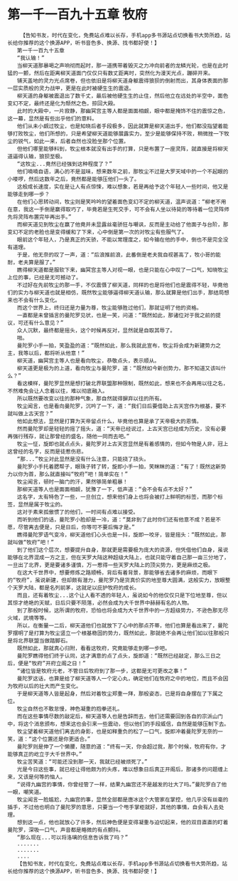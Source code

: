 # 第一千一百九十五章 牧府
        【告知书友，时代在变化，免费站点难以长存，手机app多书源站点切换看书大势所趋，站长给你推荐的这个换源APP，听书音色多、换源、找书都好使！】
       第一千一百九十五章
       “我认输！”
       当柳天道那暴喝之声响彻而起时，那一道携带着毁灭之力冲向前者的龙鳞光轮，也是在此时猛的一颤，然后在距离柳天道面门仅仅只有数丈距离时，突然化为漫天光点，蹦碎开来。
       铺天盖地的灵力光点席卷，但也依旧是将柳天道身躯震得狼狈的倒射而出，其身体表面的那一层实质般的灵力战甲，更是在此时被硬生生的震退。
       柳天道的身躯被震退出了数千丈，最后被他硬生生的止住，然后他立在远处的半空中，面色变幻不定，最终还是化为颓然之色，掠回大殿。
       此时的大殿中，一片寂静，那幽冥宫主等人都是面面相觑，眼中都是掩饰不住的震惊之色，这一幕，显然是有些出乎他们的意料。
       他们从未小觑过牧尘，也是知晓后者手段极多，因此就算是柳天道出手，他们都没指望着能够打败牧尘，他们所想的，只是希望柳天道能够展露实力，至少是能够保持不败，稍微挫一下牧尘的锐气，如此一来，后者自然也没脸坐那个位置。
       但他们哪里能够料到，牧尘根本就没有出手的打算，只是布置了一座灵阵，就直接是将柳天道逼得认输，狼狈至极。
       “这牧尘...竟然已经强到这种程度了？”
       他们喃喃自语，满心的不是滋味，想来数年之前，那牧尘不过是大罗天域中的一个不起眼的小喽啰，然后这数年之后，竟然都是能够压他们一头了。
       这般成长速度，实在是让人有点惊悚，难以想象，若是再给予这个年轻人一些时间，他又是能够走到哪一步？
       在他们心思转动间，牧尘则是笑吟吟的望着面色变幻不定的柳天道，温声说道：“柳老不用在意，我这一手倒是赢得取巧了，毕竟若是生死交手，可不会有人坐以待毙的等待着一位灵阵师先将灵阵布置完毕再出手。”
       而柳天道见到牧尘在赢了他竟并未显露丝毫骄狂与嘲讽，反而是主动给了他面子与台阶，那变幻不定的老脸也是变得缓和了下来，心中倒是第一次的对牧尘有些服气了。
       眼前这个年轻人，乃是真正的天骄，不能以常理度之，如今输在他的手中，倒也不是完全没有道理。
       于是，他无奈的叹了一声，道：“后浪推前浪，此番倒是老夫我自视甚高了，牧小哥的能耐，老夫算是服了。”
       瞧得柳天道都是服软下来，幽冥宫主等人对视一眼，也是只能在心中叹了一口气，知晓牧尘上位的事，已经是无可撼动了。
       不过好在先前牧尘的那一手，不仅震慑了柳天道，同样的也是将他们也是震得不轻，毕竟他们的实力与柳天道也就是相仿，既然牧尘能够逼得柳天道认输，那么就算是他们出手，那结局想来也不会有什么变化。
       而这个世界上，终归还是力量为尊，牧尘能够胜过他们，那就证明了他的资格。
       一直都是未曾插言的曼陀罗见状，也是一笑，问道：“既然如此，那诸位对于我之前的提议，可还有什么意见？”
       众人沉默，最终都是摇头，这个时候再反对，显然就是自取其辱了。
       啪。
       曼陀罗小手一拍，笑盈盈的道：“既然如此，那么我就此宣布，牧尘将会成为新建势力之主，我等以后，都将听从他意！”
       柳天道，幽冥宫主等人也是看向牧尘，恭敬点头，表示顺从。
       柳天道更是极为的上道，看向牧尘与曼陀罗，道：“既然如今新创势力，那不知道又该叫什么？”
       看这模样，曼陀罗显然是想打破北界联盟那种限制，既然如此，想来也不会再用以往之名，不然难免会让人念着以往，难以彻底融入。
       所以既然要改变以往的那种气象，那自然就得摒弃以往的所有。
       牧尘闻言，也是看向曼陀罗，沉吟了一下，道：“我们日后要借助上古天宫作为根基，要不就叫做上古天宫？”
       他如此想法，显然是打算为天帝留点什么，毕竟他也算是承了天帝极大的恩情。
       然而曼陀罗却是轻轻的摇了摇头，道：“天帝已经说过，上古天宫已经成为历史，没有必要再强行残存，就让那曾经的盛名，随他一同而去吧。”
       牧尘一怔，旋即也就点点头，曼陀罗对上古天宫显然是有着感情的，但如今物是人非，冠上这曾经的名字，反而是徒惹伤悲。
       “那...”牧尘对此显然是没有什么注意，只能挠了挠头。
       曼陀罗小手托着腮帮子，眼珠子转了转，旋即小手一拍，笑眯眯的道：“有了！既然这新势力以你为首，那么就直接叫“牧府”吧！简单实在！”
       牧尘闻言，顿时一脑门的汗，果然够简单粗暴！
       那柳天道等人也是面面相觑，犹豫了一下，低声道：“会不会有点不太好？”
       这名字，太有特色了一些，一旦创立，想来他们身上也将会被打上鲜明的标签，而那个标签，显然是属于牧尘的。
       这对于素来孤傲惯了的他们，一时间有点难以接受。
       而听到他们的话，曼陀罗小脸却是一冷，道：“莫非到了此时你们还有他意不成？若是不愿，尽管离去便是，只是日后，你等可不要后悔才是。”
       瞧得曼陀罗语气变冷，柳天道他们心头也是一抖，旋即一咬牙，皆是摇头：“既然如此，那就叫做“牧府”吧！”
       到了他们这个层次，想要提升自身，那就更是需要极为庞大的资源，但凭借他们自身，虽说能够在北界混成一方之主，但在天罗大陆这种超级大陆上，也就只能守着自己那一亩三分地了，一旦出了北界，更是要诸多谨慎，万一惹得一些天罗大陆上的顶尖势力，更是麻烦之极。
       在这大千世界中，想要修炼之路顺畅，背后有着背景，那能够省去诸多的麻烦，而眼下的“牧府”，虽说新建，但却颇有潜力，曼陀罗乃是货真价实的地至尊大圆满，这般实力，放眼整个天罗大陆，都是名列前茅，这就足以庇护牧府的成长。
       而且，还有着牧尘...这个让人看不透的年轻人，虽说如今的他仅仅只是下位地至尊，但以其惊才绝艳的天赋，日后只要不陨落，必然会成为大千世界中赫赫有名的人物。
       到了那般时候，这所谓的牧府，恐怕也将会成为大千世界中的一方超级势力，不逊色那无尽火域，武境等等。
       所以，在衡量一二后，柳天道他们也就放下了心中的那点芥蒂，他们也算是看出来了，曼陀罗摆明了是打算为牧尘竖立一个根基稳固的势力，既然如此，那就绝不会再让他们如以往那般只是将北界联盟当做踏脚石。
       既然如此，那就真心归附，看看这牧府，究竟能够走到哪一步吧。
       曼陀罗瞧得他们终于认同，这才满意的点了点头，旋即道：“既然已经敲定，那么三日之后，便是“牧府”开府立阁之日！”
       “诸位皆是牧府元老，不管日后牧府到了那一步，这都是无可更改之事！”
       曼陀罗这话，也算是给了柳天道等人一个定心丸，确定他们在牧府之中的地位，而且不会因为牧府以后的壮大而产生变化。
       于是柳天道等人皆是起身，然后对着牧尘郑重一拜，那般姿态，已是将自身摆在了下属之位。
       牧尘自然也不敢怠慢，神色凝重的抱拳还礼。
       而在这些事情尽数的敲定后，柳天道等人也是告辞而去，他们还需要回到各自的宗派山门中，将这个消息颁布，想来这也会引来一些震动，但以他们的手段威信，自然是能够压制下去。
       牧尘望着柳天道他们离去的身影，也是如释重负的松了一口气，旋即冲着曼陀罗无奈的一笑，道：“这个位置还是你更适合。”
       曼陀罗则是伸了一个懒腰，随意的道：“终有一天，你会超过我，那个时候，牧府有你，才能够真正的屹立于大千世界中。”
       牧尘苦笑道：“可能还没到那一天，我就已经被烦死了。”
       光是今日这些事，就已经让得他颇为的头疼，难以想象日后真正开阁后，那诸多的问题缠上来，又该是何等的恼人。
       “说得九幽宫的事情，你曾经管了一样，结果九幽宫还不是越发的壮大了吗。”曼陀罗白了他一眼，嘲笑道。
       牧尘闻言一脸尴尬，九幽宫的事，显然全部都是唐冰这个大管家在掌控，他几乎没有丝毫的插手，不过他也明白了曼陀罗的意思，只要当一个甩手掌柜就好，其他的事情，自会有人去处理。
       想到这一点，他也就放心了许多，然后神色便是变得凝重与迫切起来，他的双目直直的盯着曼陀罗，深吸一口气，声音都是略微的有点颤抖。
       “那么现在...可以将洛璃的信息告诉我了吗？”
       .......
       .......
       ....
       【告知书友，时代在变化，免费站点难以长存，手机app多书源站点切换看书大势所趋，站长给你推荐的这个换源APP，听书音色多、换源、找书都好使！】